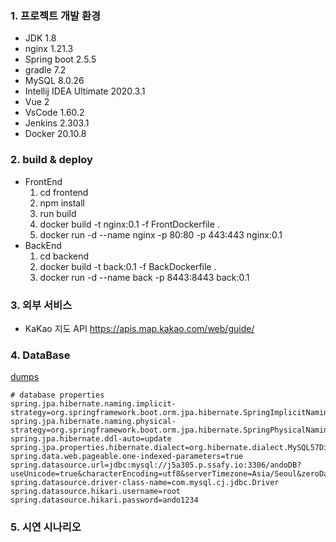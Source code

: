 ### 1. 프로젝트 개발 환경

- JDK 1.8
- nginx 1.21.3
- Spring boot 2.5.5
- gradle 7.2
- MySQL 8.0.26
- Intellij IDEA Ultimate 2020.3.1
- Vue 2
- VsCode 1.60.2
- Jenkins 2.303.1
- Docker 20.10.8

### 2. build & deploy

- FrontEnd
  1. cd frontend
  2. npm install
  3. run build
  4. docker build -t nginx:0.1 -f FrontDockerfile .
  5. docker run -d --name nginx -p 80:80 -p 443:443 nginx:0.1
- BackEnd
  1. cd backend
  2. docker build -t back:0.1 -f BackDockerfile .
  3. docker run -d --name back -p 8443:8443 back:0.1

### 3. 외부 서비스

- KaKao 지도 API
  https://apis.map.kakao.com/web/guide/

### 4. DataBase 
[dumps](AndoDumps.sql)
```
# database properties
spring.jpa.hibernate.naming.implicit-strategy=org.springframework.boot.orm.jpa.hibernate.SpringImplicitNamingStrategy
spring.jpa.hibernate.naming.physical-strategy=org.springframework.boot.orm.jpa.hibernate.SpringPhysicalNamingStrategy
spring.jpa.hibernate.ddl-auto=update
spring.jpa.properties.hibernate.dialect=org.hibernate.dialect.MySQL57Dialect
spring.data.web.pageable.one-indexed-parameters=true
spring.datasource.url=jdbc:mysql://j5a305.p.ssafy.io:3306/andoDB?useUnicode=true&characterEncoding=utf8&serverTimezone=Asia/Seoul&zeroDateTimeBehavior=convertToNull&rewriteBatchedStatements=true
spring.datasource.driver-class-name=com.mysql.cj.jdbc.Driver
spring.datasource.hikari.username=root
spring.datasource.hikari.password=ando1234
```

### 5. 시연 시나리오
